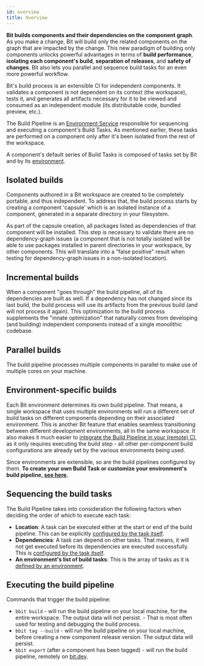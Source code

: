 ```yaml
---
id: overview
title: Overview
---
```


**Bit builds components and their dependencies on the component graph**. As you make a change, Bit will build only the related components on the graph that are impacted by the change. This new paradigm of building only components unlocks powerful advantages in terms of **build performance**, **isolating each component's build**, **separation of releases**, and **safety of changes**. Bit also lets you parallel and sequence build tasks for an even more powerful workflow.

Bit's build process is an extensible CI for independent components. It validates a component is not dependent on its context (the workspace), tests it, and generates all artifacts necessary for it to be viewed and consumed as an independent module (its distributable code, bundled preview, etc.).

The Build Pipeline is an [Environment Service](/docs/environments/environment-services) responsible for sequencing and executing a component's Build Tasks. As mentioned earlier, these tasks are performed on a component only after it's been isolated from the rest of the workspace.

A component's default series of Build Tasks is composed of tasks set by Bit and by its [environment](/docs/environments/overview).

## Isolated builds

Components authored in a Bit workspace are created to be completely portable, and thus independent. To address that, the build process starts by creating a component 'capsule' which is an isolated instance of a component, generated in a separate directory in your filesystem.

As part of the capsule creation, all packages listed as dependencies of that component will be installed. This step is necessary to validate there are no dependency-graph issues (a component that is not totally isolated will be able to use packages installed in parent directories in your workspace, by other components. This will translate into a "false positive" result when testing for dependency-graph issues in a non-isolated location).

## Incremental builds

When a component "goes through" the build pipeline, all of its dependencies are built as well. If a dependency has not changed since its last build, the build process will use its artifacts from the previous build (and will not process it again). This optimization to the build process supplements the "innate optimization" that naturally comes from developing (and building) independent components instead of a single monolithic codebase.

## Parallel builds

The build pipeline processes multiple components in parallel to make use of multiple cores on your machine.

## Environment-specific builds

Each Bit environment determines its own build pipeline. That means, a single workspace that uses multiple environments will run a different set of build tasks on different components depending on their associated environment. This is another Bit feature that enables seamless transitioning between different development environments, all in the same workspace. It also makes it much easier to [integrate the Build Pipeline in your (remote) CI](/docs/getting-started/ci-cd), as it only requires executing the build step - all other per-component build configurations are already set by the various environments being used.

Since environments are extensible, so are the build pipelines configured by them. **To create your own Build Task or customize your environment's build pipeline, [see here](/docs/build-pipeline/create-build-task).**

## Sequencing the build tasks

The Build Pipeline takes into consideration the following factors when deciding the order of which to execute each task:

- **Location**: A task can be executed either at the start or end of the build pipeline. This can be explicitly [configured by the task itself](docs/build-pipeline/create-build-task#append-to-the-start-or-end-of-the-pipeline-in-relation-to-other-tasks).
- **Dependencies**: A task can depend on other tasks. That means, it will not get executed before its dependencies are executed successfully. This is [configured by the task itself](docs/build-pipeline/create-build-task#append-to-the-start-or-end-of-the-pipeline-in-relation-to-other-tasks).
- **An environment's list of build tasks**: This is the array of tasks as it is [defined by an environment](/docs/build-pipeline/create-build-task#override-the-build-pipeline-sequence).

## Executing the build pipeline

Commands that trigger the build pipeline:

- `bbit build` - will run the build pipeline on your local machine, for the entire workspace. The output data will not persist. - That is most often used for testing and debugging the build process.
- `bbit tag --build` - will run the build pipeline on your local machine, before creating a new component release version. The output data will persist.
- `bbit export` (after a component has been tagged) - will run the build pipeline, remotely on [bit.dev](https://bit.dev).
